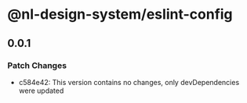 # @nl-design-system/eslint-config

## 0.0.1

### Patch Changes

- c584e42: This version contains no changes, only devDependencies were updated
